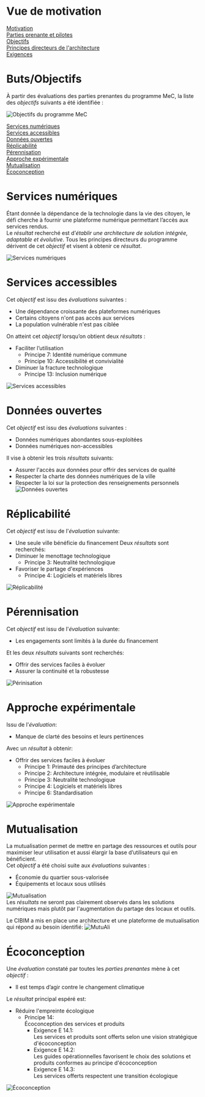 # Vue de motivation
[Motivation](Readme.md)  
[Parties prenante et pilotes](Stakeholders.md)  
[Objectifs](Goals.md)  
[Principes directeurs de l'architecture](Principes.md)  
[Exigences](Requirements.md)    
# Buts/Objectifs
À partir des évaluations des parties prenantes du programme MeC, la liste des *objectifs* suivants a été identifiée :

![Objectifs du programme MeC](Images/Goals.png)  

[Services numériques](#digital-services)  
[Services accessibles](#accessible-services)  
[Données ouvertes](#open-data)  
[Réplicabilité](#replicability)  
[Pérennisation](#sustainability)  
[Approche expérimentale](#experimentation)  
[Mutualisation](#pooling)  
[Écoconception](#eco-design)  

<a id='digital-services' class='anchor' aria-hidden='true'/>  

# Services numériques  
Étant donnée la dépendance de la technologie dans la vie des citoyen, le défi cherche à fournir une plateforme numérique permettant l’accès aux services rendus.  
Le *résultat* recherché est d’*établir une architecture de solution intégrée, adaptable et évolutive*. Tous les principes directeurs du programme dérivent de cet *objectif* et visent à obtenir ce *résultat*.

![Services numériques](Images/Goal%20-%20Services%20Num%C3%A9riques.png)  
<a id='accessible-services' class='anchor' aria-hidden='true'/>  

# Services accessibles
Cet *objectif* est issu des *évaluations* suivantes :
- Une dépendance croissante des plateformes numériques
- Certains citoyens n'ont pas accès aux services
- La population vulnérable n'est pas ciblée

On atteint cet *objectif* lorsqu’on obtient deux *résultats* :  
-	Faciliter l’utilisation
    - Principe 7: Identité numérique commune
    - Principe 10: Accessibilité et convivialité
-	Diminuer la fracture technologique
    - Principe 13: Inclusion numérique

![Services accessibles](Images/Services%20Accessibles.png)
<a id='open-data' class='anchor' aria-hidden='true'/>  

# Données ouvertes  
Cet *objectif* est issu des *évaluations* suivantes :
- Données numériques abondantes sous-exploitées
- Données numériques non-accessibles

Il vise à obtenir les trois *résultats* suivants:  
- Assurer l'accès aux données pour offrir des services de qualité
- Respecter la charte des données numériques de la ville
- Respecter la loi sur la protection des renseignements personnels
![Données ouvertes](Images/Donnees%20ouvertes.png)
<a id='replicability' class='anchor' aria-hidden='true'/>  

# Réplicabilité 
Cet *objectif* est issu de l'*évaluation* suivante:
- Une seule ville bénéficie du financement
Deux *résultats* sont recherchés:
-	Diminuer le menottage technologique
    -	Principe 3: Neutralité technologique
-	Favoriser le partage d'expériences
    -	Principe 4: Logiciels et matériels libres

![Réplicabilité](Images/Replicabilite.png)
<a id='sustainability' class='anchor' aria-hidden='true'/>  

# Pérennisation 
Cet *objectif* est issu de l'*évaluation* suivante:
- Les engagements sont limités à la durée du financement

Et les deux *résultats* suivants sont recherchés:
- Offrir des services faciles à évoluer
- Assurer la continuité et la robustesse

![Périnisation](Images/Perinisation.png)
<a id='experimentation' class='anchor' aria-hidden='true'/>  

# Approche expérimentale 
Issu de l'*évaluation*:
- Manque de clarté des besoins et leurs pertinences

Avec un *résultat* à obtenir:
- Offrir des services faciles à évoluer
    - Principe 1: Primauté des principes d’architecture
    - Principe 2: Architecture intégrée, modulaire et réutilisable
    - Principe 3: Neutralité technologique
    - Principe 4: Logiciels et matériels libres
    - Principe 6: Standardisation

![Approche expérimentale](Images/Approche%20experimentale.png)
<a id='pooling' class='anchor' aria-hidden='true'/>  

# Mutualisation 
La mutualisation permet de mettre en partage des ressources et outils pour maximiser leur utilisation et aussi élargir la base d’utilisateurs qui en bénéficient.  
Cet *objectif* a été choisi suite aux *évaluations* suivantes :
- Économie du quartier sous-valorisée
- Équipements et locaux sous utilisés  

![Mutualisation](Images/Mutualisation.png)
<a id='eco-design' class='anchor' aria-hidden='true'/>  
Les *résultats* ne seront pas clairement observés dans les solutions numériques mais plutôt par l'augmentation du partage des locaux et outils.  

Le CIBIM a mis en place une architecture et une plateforme de mutualisation qui répond au besoin identifié:
![MutuAli](Images/Mutualisation-MutuAli.png)


# Écoconception 
Une *évaluation* constaté par toutes les *parties prenantes* mène à cet *objectif* :
- Il est temps d’agir contre le changement climatique

Le *résultat* principal espéré est:
- Réduire l'empreinte écologique
    - Principe 14:  
    Écoconception des services et produits
        - Exigence E 14.1:  
        Les services et produits sont offerts selon une vision stratégique d'écoconception
        - Exigence E 14.2:  
        Les guides opérationnelles favorisent le choix des solutions et produits conformes au principe d'écoconception
        - Exigence E 14.3:  
        Les services offerts respectent une transition écologique

![Écoconception](Images/Ecoconception.png)
